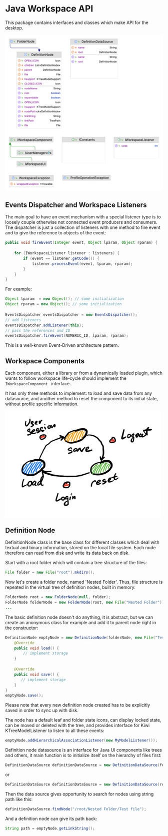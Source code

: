 # Java Workspace API 

This package contains interfaces and classes which make API for the desktop. 

<img src="./doc/api.png" alt="drawing" width="600px"/>

## Events Dispatcher and Workspace Listeners

The main goal to have an event mechanism with a special listener type is to loosely couple
otherwise not connected event producers and consumers. The dispatcher is just a collection of listeners
with one method to fire event and to give the reference to objects of the event:

```java
public void fireEvent(Integer event, Object lparam, Object rparam) {

    for (IWorkspaceListener listener : listeners) {
        if (event == listener.getCode()) {
            listener.processEvent(event, lparam, rparam);
        }
    }
}
```
For example:
```java
Object lparam  = new Object(); // some initialization
Object rparam = new Object(); // some initialization

EventsDispatcher eventsDispatcher = new EventsDispatcher();
// add listeners
eventsDispatcher.addListener(this);
// pass the references and ID
eventsDispatcher.fireEvent(NUMERIC_ID, lparam, rparam);  
```

This is a well-known Event-Driven architecture pattern.


## Workspace Components

Each component, either a library or from a dynamically loaded plugin, which wants to follow
workspace life-cycle should implement the ```IWorkspaceComponent ``` interface.

It has only three methods to implement: to load and save data from any datasource,
and another method to reset the component to its initial state,
without profile specific information. 

<img src="./doc/workspace_component_life_cycle.png" alt="workspace_component_life_cycle.png" width="500px" align="middle"/>

## Definition Node

DefinitionNode class is the base class for different classes which deal with textual 
and binary information, stored on the local file system. Each node therefore
can read from disk and write its data back on disk.

Start with a root folder which will contain a tree structure of the files:
```java
File folder = new File("root").mkdirs();
```
Now let's create a folder node, named 'Nested Folder'. Thus, file structure is repeated 
in the virtual tree of definition nodes, built in memory:
```java
FolderNode root = new FolderNode(null, folder);
FolderNode folderNode = new FolderNode(root, new File("Nested Folder"));
...
```
The basic definition node doesn't do anything, it is abstract, but we can create 
an anonymous class for example and add it to parent node right in the constructor:
```java
DefinitionNode emptyNode = new DefinitionNode(folderNode, new File("Test file") {
    @Override
    public void load() {
        // implement storage
    }

    @Override
    public void save() {
       // implement storage
    }
}
emptyNode.save();                           
```
Please note that every new definition node created has to be explicitly saved in order to sync up 
with disk.

The node has a default leaf and folder state icons, can display locked state, can be moved
or deleted with the tree, and provides interface for Kiwi KTreeModelListener to listen to all these events:
```java
emptyNode.addHierarchicalAssociationListener(new MyModelListener());
```
Definition node datasource is an interface for Java UI components like trees and others, 
it main function is to initialize itself on the hierarchy of files first:
```java
DefinitionDataSource definitionDataSource = new DefinitionDataSource(folder);
```
or
```java
DefinitionDataSource definitionDataSource = new DefinitionDataSource(root.getRoot());
```
Then the data source gives opportunity to search for nodes using string path like this:
```java
definitionDataSource.findNode("/root/Nested Folder/Test file");
```
And a definition node can give its path back:
```java
String path = emptyNode.getLinkString();
```